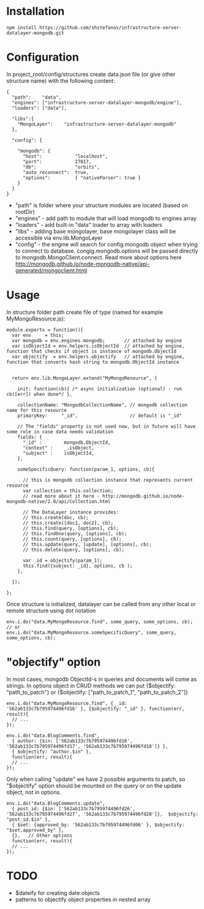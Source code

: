 Installation
============

    npm install https://github.com/shstefanov/infrastructure-server-datalayer-mongodb.git


Configuration
=============

In project_root/config/structures create data.json file (or give other structure name) with the following content:

    {
      "path":    "data", 
      "engines": ["infrastructure-server-datalayer-mongodb/engine"],
      "loaders": ["data"],

      "libs":{
        "MongoLayer":    "infrastructure-server-datalayer-mongodb"
      },

      "config": {

        "mongodb": {
          "host":            "localhost",
          "port":            27017,
          "db":              "orbits",
          "auto_reconnect":  true,
          "options":         { "nativeParser": true }
        }
      }
    }

- "path" is folder where your structure modules are located (based on rootDir)
- "engines" - add path to module that will load mongodb to engines array
- "loaders" - add built-in "data" loader to array with loaders
- "libs" - adding base mongolayer, base mongolayer class will be accessible via env.lib.MongoLayer
- "config" - the engine will search for config.mongodb object when trying to connect to database. congig.mongodb.options will be passed directly to mongodb.MongoClient.connect. Read more about options here http://mongodb.github.io/node-mongodb-native/api-generated/mongoclient.html


Usage
=====

In structure folder path create file of type (named for example MyMongoResource.js):

    module.exports = function(){
      var env     = this;
      var mongodb = env.engines.mongodb;       // attached by engine
      var isObjectId = env.helpers.isObjectId  // attached by engine, function that checks if object is instance of mongodb.ObjectId
      var objectify  = env.helpers.objectify   // attached by engine, function that converts hash string to mongodb.ObjectId instance


      return env.lib.MongoLayer.extend("MyMongoResource", {

        init: function(cb){ /* async initialization (optional) - run cb([err]) when done*/ },
        
        collectionName: "MongodbCollectionName", // mongodb collection name for this resource
        primaryKey:     "_id",                   // default is "_id"

        // The "fields" property is not used now, but in future will have some role in case data needs validation
        fields: {
          "_id" :        mongodb.ObjectId,
          "context" :    _.isObject,
          "subject" :    isObjectId,
        },

        someSpecificQuery: function(param_1, options, cb){
          
          // this is mongodb collection instance that represents current resource
          var collection = this.collection;
          // read more about it here - http://mongodb.github.io/node-mongodb-native/2.0/api/Collection.html

          // The DataLayer instance provides:
          // this.create(doc, cb);
          // this.create([doc1, doc2], cb);
          // this.find(query, [options], cb);
          // this.findOne(query, [options], cb);
          // this.count(query, [options], cb);
          // this.update(query, [update], [options], cb);
          // this.delete(query, [options], cb);

          var _id = objectify(param_1);
          this.find({subject: _id}, options, cb );
        },

      });

    };

Once structure is initialized, datalayer can be called from any other local or remote structure using dot notation

    env.i.do("data.MyMongoResource.find", some_query, some_options, cb);
    // or
    env.i.do("data.MyMongoResource.someSpecificQuery", some_query, some_options, cb);

"objectify" option
==================

  In most cases, mongodb ObjectId-s in queries and documents will come as strings.
  In options object in CRUD methods we can put {$objectify: "path_to_patch"} or {$objectify: ["path_to_patch_1", "path_to_patch_2"]}

    env.i.do("data.MyMongoResource.find", { _id: '562ab133c7b795974496fd16' }, {$objectify: "_id" }, function(err, result){
      // ...
    });

    env.i.do("data.BlogComments.find", 
      { author: {$in: ['562ab133c7b795974496fd16', '562ab133c7b795974496fd17', '562ab133c7b795974496fd18']} },
      { $objectify: "author.$in" }, 
      function(err, result){
      // ...
    });

  Only when calling "update" we have 2 possible arguments to patch, so "$objectify" option should be mounted on the query or on the update object, not in options. 

    env.i.do("data.BlogComments.update", 
      { post_id: {$in: ['562ab133c7b795974496fd26', '562ab133c7b795974496fd27', '562ab133c7b795974496fd28']},  $objectify: "post_id.$in" }, 
      { $set: {approved_by: '562ab133c7b795974496fd06' }, $objectify: "$set.approved_by" },
      {},   // Other options
      function(err, result){
      // ...
    });


TODO
====

 - $dateify for creating date objects
 - patterns to objectify object properties in nested array




